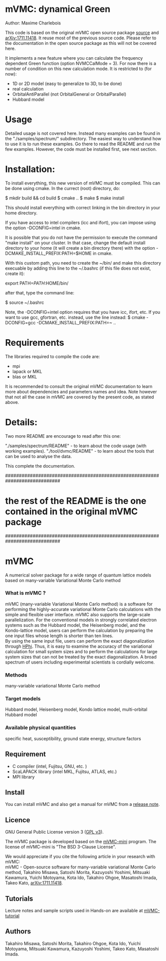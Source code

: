 # mVMC: dynamical Green

Author: Maxime Charlebois

This code is based on the original mVMC open source package 
[source](https://github.com/issp-center-dev/mVMC) 
and [arXiv:1711.11418](https://arxiv.org/abs/1711.11418).
It reuse most of the previous source code. Please refer to 
the documentation in the open source package
as this will not be covered here.

It implements a new feature where you can calculate the frequency 
dependent Green function (option NVMCCalMode = 3). 
For now there is a number of condition on this 
new calculation mode. It is restricted to (for now):
- 1D or 2D model (easy to generalize to 3D, to be done)
- real calculation
- OrbitalAntiParallel (not OrbitalGeneral or OrbitalParallel)
- Hubbard model

# Usage

Detailed usage is not covered here. Instead many examples can be found
in the "./samples/spectrum/" subdirectory. The easiest way to understand
how to use it is to run these examples. Go there to read the README
and run the few examples. However, the code must be installed first,
see next section.

# Installation:

To install everything, this new version of mVMC must be compiled. 
This can be done using cmake. In the currect (root) directory, do:

$ mkdir build && cd build
$ cmake ..
$ make 
$ make install

This should install everything with correct linking in the bin directory 
in your home directory. 

If you have access to intel compilers (icc and ifort), you can impose 
using the option -DCONFIG=intel in cmake.

It is possible that you do not have the permission to
execute the command "make install" on your cluster.
In that case, change the default install directory
to your home (it will create a bin directory there)
with the option -DCMAKE_INSTALL_PREFIX:PATH=$HOME in cmake.

With this custom path, you need to create the ~/bin/ and make this 
directory execuable by adding this line to the ~/.bashrc 
(if this file does not exist, create it):

export PATH=$PATH:$HOME/bin/

after that, type the command line:

$ source ~/.bashrc 

Note, the -DCONFIG=intel option requires that you have icc, ifort, etc.
If you want to use gcc, gfortran, etc. instead, use the line instead:
$ cmake -DCONFIG=gcc -DCMAKE_INSTALL_PREFIX:PATH=~ ..

# Requirements

The libraries required to compile the code are:
- mpi
- lapack or MKL
- blas or MKL

It is recommended to consult the original mVMC documentation to learn
more about dependencies and parameters names and idea. Note however that
not all the case in mVMC are covered by the present code, as stated above.


# Details:

Two more README are encourage to read after this one:

"./samples/spectrum/README" - to learn about the code usage (with working examples).
"./tool/dvmc/README"        - to learn about the tools that can be used to analyse the data.

This complete the documentation.


############################################################################
# the rest of the README is the one contained in the original mVMC package #
############################################################################


# mVMC

A numerical solver package for a wide range of quantum lattice models based on many-variable Variational Monte Carlo method

### What is mVMC ?

mVMC (many-variable Variational Monte Carlo method)
is a software for performing the highly-accurate 
variational Monte Carlo calculations
with the simple and flexible user interface.
mVMC also supports the large-scale parallelization.
For the conventional models in strongly correlated electron systems such as the Hubbard model, the Heisenberg model, and the Kondo-lattice model,
users can perform the calculation by preparing the one input files whose length is shorter than ten lines.  
By using the same input file, users can perform the exact diagonalization through [HPhi](https://github.com/QLMS/HPhi/releases).
Thus, it is easy to examine the accuracy of the variational calculation for small system sizes
and to perform the calculations 
for large system sizes that can not be treated 
by the exact diagonalization.
A broad spectrum of users including experimental scientists is cordially welcome.


### Methods

many-variable variational Monte Carlo method


### Target models

Hubbard model, Heisenberg model, Kondo lattice model, multi-orbital Hubbard model

### Available physical quantities

specific heat, susceptibility, ground state energy, structure factors


## Requirement

- C compiler (intel, Fujitsu, GNU, etc. ) 
- ScaLAPACK library (intel MKL, Fujitsu, ATLAS, etc.) 
- MPI library

## Install

You can install mVMC and also get a manual for mVMC from a [release note](https://github.com/issp-center-dev/mVMC/releases).


## Licence

GNU General Public License version 3 ([GPL v3](http://www.gnu.org/licenses/gpl-3.0.en.html)). 

The mVMC package is developed based on the [mVMC-mini](https://github.com/fiber-miniapp/mVMC-mini) program. The license of mVMC-mini is "The BSD 3-Clause License".

We would appreciate if you cite the following article in your research with mVMC:  
mVMC - Open-source software for many-variable variational Monte Carlo method, Takahiro Misawa, Satoshi Morita, Kazuyoshi Yoshimi, Mitsuaki Kawamura, Yuichi Motoyama, Kota Ido, Takahiro Ohgoe, Masatoshi Imada, Takeo Kato, [arXiv:1711.11418](https://arxiv.org/abs/1711.11418).

## Tutorials

Lecture notes and sample scripts used in Hands-on
are available at [mVMC-tutorial](https://github.com/issp-center-dev/mVMC-tutorial)

## Authors

Takahiro Misawa, Satoshi Morita, Takahiro Ohgoe, Kota Ido, Yuichi Motoyama, Mitsuaki Kawamura, Kazuyoshi Yoshimi, Takeo Kato, Masatoshi Imada.
